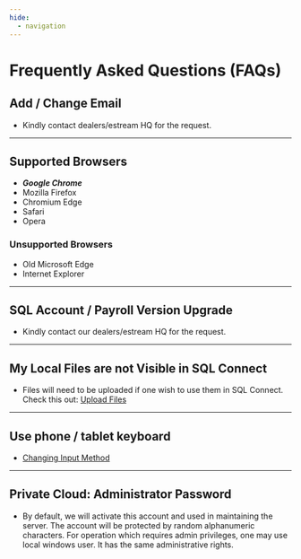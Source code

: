 ```yaml
---
hide:
  - navigation
---
```

# Frequently Asked Questions (FAQs)
## Add / Change Email
- Kindly contact dealers/estream HQ for the request.

---
## Supported Browsers
- ***Google Chrome***
- Mozilla Firefox 
- Chromium Edge 
- Safari 
- Opera

 ### Unsupported Browsers
 - Old Microsoft Edge
 - Internet Explorer

---
## SQL Account / Payroll Version Upgrade
- Kindly contact our dealers/estream HQ for the request.

---
## My Local Files are not Visible in SQL Connect
- Files will need to be uploaded if one wish to use them in SQL Connect. Check this out: [Upload Files](general.md#upload)

---
## Use phone / tablet keyboard
- [Changing Input Method](general.md#changing-input-method)

---
## Private Cloud: Administrator Password
- By default, we will activate this account and used in maintaining the server. The account will be protected by random alphanumeric characters. For operation which requires admin privileges, one may use local windows user. It has the same administrative rights.